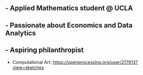## - Applied Mathematics student @ UCLA
## - Passionate about Economics and Data Analytics
## - Aspiring philanthropist

- Computational Art: https://openprocessing.org/user/217913?view=sketches
